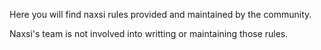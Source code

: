 Here you will find naxsi rules provided and maintained by the community.

Naxsi's team is not involved into writting or maintaining those rules.

